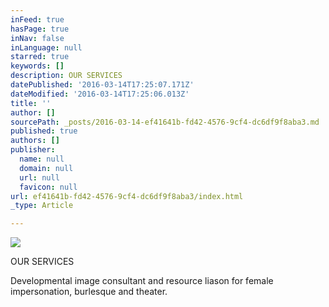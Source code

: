 ```yaml
---
inFeed: true
hasPage: true
inNav: false
inLanguage: null
starred: true
keywords: []
description: OUR SERVICES
datePublished: '2016-03-14T17:25:07.171Z'
dateModified: '2016-03-14T17:25:06.013Z'
title: ''
author: []
sourcePath: _posts/2016-03-14-ef41641b-fd42-4576-9cf4-dc6df9f8aba3.md
published: true
authors: []
publisher:
  name: null
  domain: null
  url: null
  favicon: null
url: ef41641b-fd42-4576-9cf4-dc6df9f8aba3/index.html
_type: Article

---
```

![](https://s3-us-west-2.amazonaws.com/the-grid-img/p/917d353df2d821b13fced00607021c9bcba4bbc7.jpg)

OUR SERVICES

Developmental image consultant and resource liason for female impersonation, burlesque and theater.